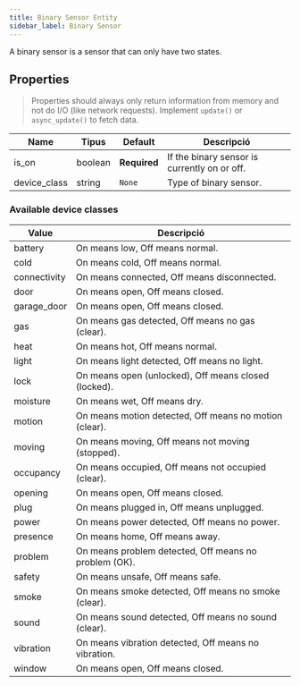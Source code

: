 ```yaml
---
title: Binary Sensor Entity
sidebar_label: Binary Sensor
---
```


A binary sensor is a sensor that can only have two states.

## Properties

> Properties should always only return information from memory and not do I/O (like network requests). Implement `update()` or `async_update()` to fetch data.

| Name         | Tipus   | Default      | Descripció                                   |
| ------------ | ------- | ------------ | -------------------------------------------- |
| is_on        | boolean | **Required** | If the binary sensor is currently on or off. |
| device_class | string  | `None`       | Type of binary sensor.                       |

### Available device classes

| Value        | Descripció                                             |
| ------------ | ------------------------------------------------------ |
| battery      | On means low, Off means normal.                        |
| cold         | On means cold, Off means normal.                       |
| connectivity | On means connected, Off means disconnected.            |
| door         | On means open, Off means closed.                       |
| garage_door  | On means open, Off means closed.                       |
| gas          | On means gas detected, Off means no gas (clear).       |
| heat         | On means hot, Off means normal.                        |
| light        | On means light detected, Off means no light.           |
| lock         | On means open (unlocked), Off means closed (locked).   |
| moisture     | On means wet, Off means dry.                           |
| motion       | On means motion detected, Off means no motion (clear). |
| moving       | On means moving, Off means not moving (stopped).       |
| occupancy    | On means occupied, Off means not occupied (clear).     |
| opening      | On means open, Off means closed.                       |
| plug         | On means plugged in, Off means unplugged.              |
| power        | On means power detected, Off means no power.           |
| presence     | On means home, Off means away.                         |
| problem      | On means problem detected, Off means no problem (OK).  |
| safety       | On means unsafe, Off means safe.                       |
| smoke        | On means smoke detected, Off means no smoke (clear).   |
| sound        | On means sound detected, Off means no sound (clear).   |
| vibration    | On means vibration detected, Off means no vibration.   |
| window       | On means open, Off means closed.                       |